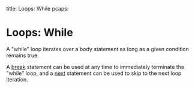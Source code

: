 title: Loops: While
pcaps:

Loops: While
================

A "while" loop iterates over a body statement as long as a given condition remains true.

A [break](https://www.zeek.org/sphinx-git/script-reference/statements.html#keyword-break) 
statement can be used at any time to immediately terminate 
the "while" loop, and a 
[next](https://www.zeek.org/sphinx-git/script-reference/statements.html#keyword-next) 
statement can be used to skip to the next loop iteration.

